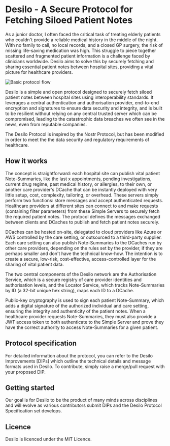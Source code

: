 # Desilo - A Secure Protocol for Fetching Siloed Patient Notes

As a junior doctor, I often faced the critical task of treating elderly patients who couldn't provide a reliable medical history in the middle of the night. With no family to call, no local records, and a closed GP surgery, the risk of missing life-saving medication was high. This struggle to piece together scattered and fragmented patient information is a challenge faced by clinicians worldwide. Desilo aims to solve this by securely fetching and sharing essential patient notes between hospital sites, providing a vital picture for healthcare providers.

![Basic protocol flow](https://github.com/drmikesamy/desilo/tree/main/Resources/diagram.png)

Desilo is a simple and open protocol designed to securely fetch siloed patient notes between hospital sites using interoperability standards. It leverages a central authentication and authorisation provider, end-to-end encryption and signatures to ensure data security and integrity, and is built to be resilient without relying on any central trusted server which can be compromised, leading to the catastrophic data breaches we often see in the news, even from reputable companies.

The Desilo Protocol is inspired by the Nostr Protocol, but has been modified in order to meet the the data security and regulatory requirements of healthcare.

## How it works

The concept is straightforward: each hospital site can publish vital patient Note-Summaries, like the last x appointments, pending investigations, current drug regime, past medical history, or allergies, to their own, or another care provider's DCache that can be instantly deployed with very little setup, cost, complexity, tailoring, or overhead. These servers simply perform two functions: store messages and accept authenticated requests. Healthcare providers at different sites can connect to and make requests (containing filter parameters) from these Simple Servers to securely fetch the required patient notes. The protocol defines the messages exchanged between clients and DCaches to publish and fetch patient notes securely.

DCaches can be hosted on-site, delegated to cloud providers like Azure or AWS controlled by the care setting, or outsourced to a third-party supplier. Each care setting can also publish Note-Summaries to the DCaches run by other care providers, depending on the rules set by the provider, if they are perhaps smaller and don't have the technical know-how. The intention is to create a secure, low-risk, cost-effective, access-controlled layer for the sharing of vital patient data.

The two central components of the Desilo network are the Authorisation Service, which is a secure registry of care provider identities and authorisation levels, and the Locator Service, which tracks Note-Summaries by ID (a 32-bit unique hex string), maps each ID to a DCache.

Public-key cryptography is used to sign each patient Note-Summary, which adds a digital signature of the authorized individual and care setting, ensuring the integrity and authenticity of the patient notes. When a healthcare provider requests Note-Summaries, they must also provide a JWT access token to both authenticate to the Simple Server and prove they have the correct authority to access Note-Summaries for a given patient.

## Protocol specification

For detailed information about the protocol, you can refer to the Desilo Improvements [DIPs] which outline the technical details and message formats used in Desilo. To contribute, simply raise a merge/pull request with your proposed DIP.

## Getting started

Our goal is for Desilo to be the product of many minds across disciplines and will evolve as various contributors submit DIPs and the Desilo Protocol Specification set develops.

## Licence

Desilo is licenced under the MIT Licence.